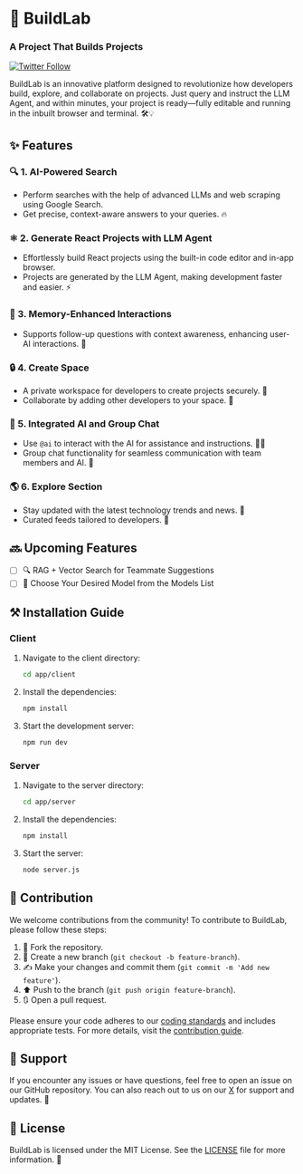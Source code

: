 # 🚀 BuildLab 

<h3>A Project That Builds Projects</h3>

[![Twitter Follow](https://img.shields.io/twitter/follow/BuildLabAI?style=social)](https://x.com/buildlab_ai)

BuildLab is an innovative platform designed to revolutionize how developers build, explore, and collaborate on projects. Just query and instruct the LLM Agent, and within minutes, your project is ready—fully editable and running in the inbuilt browser and terminal. 🛠️💡

## ✨ Features

### 🔍 1. **AI-Powered Search**
- Perform searches with the help of advanced LLMs and web scraping using Google Search.
- Get precise, context-aware answers to your queries. 🔥

### ⚛️ 2. **Generate React Projects with LLM Agent**
- Effortlessly build React projects using the built-in code editor and in-app browser.
- Projects are generated by the LLM Agent, making development faster and easier. ⚡

### 🧠 3. **Memory-Enhanced Interactions**
- Supports follow-up questions with context awareness, enhancing user-AI interactions. 🤖

### 🔒 4. **Create Space**
- A private workspace for developers to create projects securely. 🔑
- Collaborate by adding other developers to your space. 🤝

### 💬 5. **Integrated AI and Group Chat**
- Use `@ai` to interact with the AI for assistance and instructions. 🤖💡
- Group chat functionality for seamless communication with team members and AI. 📢

### 🌎 6. **Explore Section**
- Stay updated with the latest technology trends and news. 📡
- Curated feeds tailored to developers. 📰

## 🔜 Upcoming Features

- [ ] 🔍 RAG + Vector Search for Teammate Suggestions
- [ ] 🤖 Choose Your Desired Model from the Models List

## ⚒️ Installation Guide

### Client

1. Navigate to the client directory:
    ```sh
    cd app/client
    ```

2. Install the dependencies:
    ```sh
    npm install
    ```

3. Start the development server:
    ```sh
    npm run dev
    ```

### Server

1. Navigate to the server directory:
    ```sh
    cd app/server
    ```

2. Install the dependencies:
    ```sh
    npm install
    ```

3. Start the server:
    ```sh
    node server.js
    ```

## 🤝 Contribution

We welcome contributions from the community! To contribute to BuildLab, please follow these steps:

1. 🍴 Fork the repository.
2. 🌿 Create a new branch (`git checkout -b feature-branch`).
3. ✍️ Make your changes and commit them (`git commit -m 'Add new feature'`).
4. ⬆️ Push to the branch (`git push origin feature-branch`).
5. 🔃 Open a pull request.

Please ensure your code adheres to our [coding standards](CODE_OF_CONDUCT.md) and includes appropriate tests. For more details, visit the [contribution guide](CONTRIBUTING.md).

## 📢 Support

If you encounter any issues or have questions, feel free to open an issue on our GitHub repository. You can also reach out to us on our [X](https://x.com/buildlab_ai) for support and updates. 🚀

## 📜 License

BuildLab is licensed under the MIT License. See the [LICENSE](LICENSE) file for more information. 📄